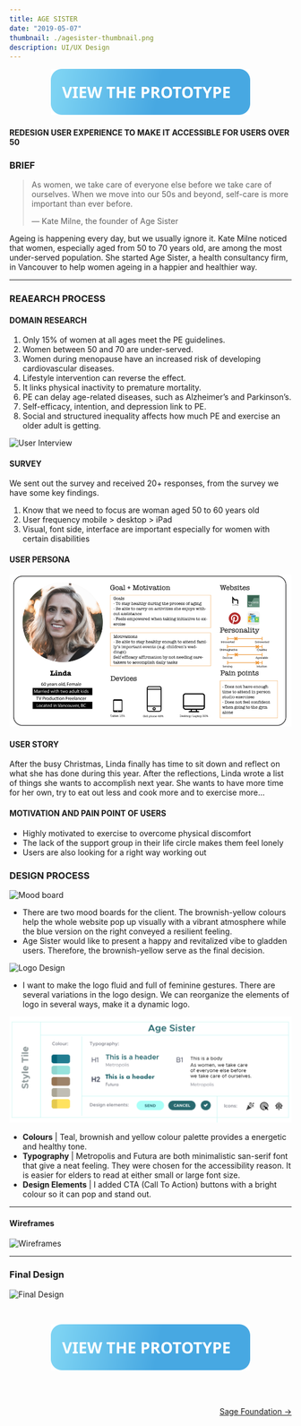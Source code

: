 ```yaml
---
title: AGE SISTER
date: "2019-05-07"
thumbnail: ./agesister-thumbnail.png
description: UI/UX Design
---
```


<a href="https://projects.invisionapp.com/share/4ATJQUOE9FD#/screens" align="center" target="_blank">

![Botton prototype](./view-the-prototype-age-sister.svg)

</a>

#### REDESIGN USER EXPERIENCE TO MAKE IT ACCESSIBLE FOR USERS OVER 50

### BRIEF

> As women, we take care of everyone else before we take care of ourselves. When we move into our 50s and beyond, self-care is more important than ever before.
>
> — Kate Milne, the founder of Age Sister

Ageing is happening every day, but we usually ignore it. Kate Milne noticed that women, especially aged from 50 to 70 years old, are among the most under-served population. She started Age Sister, a health consultancy firm, in Vancouver to help women ageing in a happier and healthier way.

---

### REAEARCH PROCESS

#### DOMAIN RESEARCH

1. Only 15% of women at all ages meet the PE guidelines.
2. Women between 50 and 70 are under-served.
3. Women during menopause have an increased risk of developing cardiovascular diseases.
4. Lifestyle intervention can reverse the effect.
5. It links physical inactivity to premature mortality.
6. PE can delay age-related diseases, such as Alzheimer’s and Parkinson’s.
7. Self-efficacy, intention, and depression link to PE.
8. Social and structured inequality affects how much PE and exercise an older adult is getting.

<div class="kg-card kg-image-card">

![User Interview](https://miro.medium.com/max/1440/1*JN93SSeGkxyQM3YBTxLaJQ.png)

</div>

#### SURVEY

We sent out the survey and received 20+ responses, from the survey we have some key findings.

1. Know that we need to focus are woman aged 50 to 60 years old
2. User frequency mobile > desktop > iPad
3. Visual, font side, interface are important especially for women with certain disabilities

#### USER PERSONA

<div class="kg-card kg-image-card">

![User Persona](./user-persona.png)

</div>

#### USER STORY

After the busy Christmas, Linda finally has time to sit down and reflect on what she has done during this year. After the reflections, Linda wrote a list of things she wants to accomplish next year. She wants to have more time for her own, try to eat out less and cook more and to exercise more…

#### MOTIVATION AND PAIN POINT OF USERS

- Highly motivated to exercise to overcome physical discomfort
- The lack of the support group in their life circle makes them feel lonely
- Users are also looking for a right way working out

### DESIGN PROCESS

<div class="kg-card kg-image-card">

![Mood board](https://miro.medium.com/max/1440/1*YgJ5A9wEzvW9Nl8GWIca4w.png)

</div>

- There are two mood boards for the client. The brownish-yellow colours help the whole website pop up visually with a vibrant atmosphere while the blue version on the right conveyed a resilient feeling.
- Age Sister would like to present a happy and revitalized vibe to gladden users. Therefore, the brownish-yellow serve as the final decision.

<div class="kg-card kg-image-card kg-width-wide">

![Logo Design](https://miro.medium.com/max/1440/1*k4X2RHW-Bg7R-6QbmQnZtA.png)

</div>

- I want to make the logo fluid and full of feminine gestures. There are several variations in the logo design. We can reorganize the elements of logo in several ways, make it a dynamic logo.

<div class="kg-card kg-image-card">

![Style Tile](./style-tile.png)

</div>

- **Colours** | Teal, brownish and yellow colour palette provides a energetic and healthy tone.
- **Typography** | Metropolis and Futura are both minimalistic san-serif font that give a neat feeling. They were chosen for the accessibility reason. It is easier for elders to read at either small or large font size.
- **Design Elements** | I added CTA (Call To Action) buttons with a bright colour so it can pop and stand out.

---

#### Wireframes

![Wireframes](https://miro.medium.com/max/1440/1*cstbTspWVNbnwNXQueayWg.png)

---

### Final Design

![Final Design](https://miro.medium.com/max/1440/1*Dhrs-MqMbCH3qsotYWq83Q.png)

<br/>

<a href="https://projects.invisionapp.com/share/4ATJQUOE9FD#/screens" align="center" target="_blank">

![Botton prototype](./view-the-prototype-age-sister.svg)

</a>

<br/><br/>

<div style=text-align-last:end>

<a href='/sage-foundation'>
       Sage Foundation &#8594; 
      </a>
</div>
